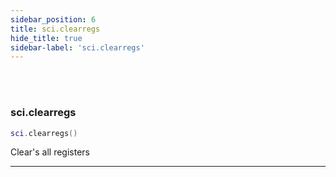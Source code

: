 ```yaml
---
sidebar_position: 6
title: sci.clearregs
hide_title: true
sidebar-label: 'sci.clearregs'
---
```


<br></br>

### sci.clearregs

```lua
sci.clearregs()
```

Clear's all registers

---
